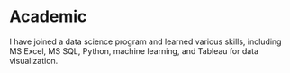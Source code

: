 # Academic
I have joined a data science program and learned various skills, including MS Excel, MS SQL, Python, machine learning, and Tableau for data visualization.
